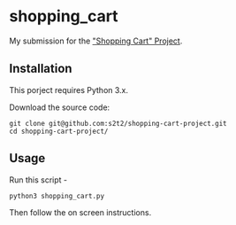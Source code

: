 # shopping_cart

My submission for the ["Shopping Cart" Project](https://github.com/prof-rossetti/georgetown-opim-243-201901/tree/master/projects/shopping-cart).

## Installation

This porject requires Python 3.x.

Download the source code:

```shell
git clone git@github.com:s2t2/shopping-cart-project.git
cd shopping-cart-project/
```

## Usage

Run this script -


```shell
python3 shopping_cart.py
```

Then follow the on screen instructions.

